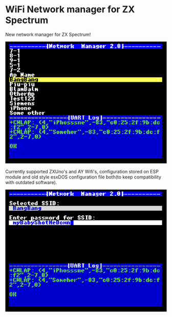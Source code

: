# WiFi Network manager for ZX Spectrum

New network manager for ZX Spectrum!

![Screenshot](screenshot/scr1.png)

Currently supported ZXUno's and AY Wifi's, configuration stored on ESP module and old style esxDOS configuration file both(to keep compatibility with outdated software).

![Screenshot](screenshot/scr2.png)